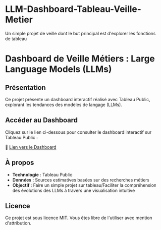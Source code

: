 # LLM-Dashboard-Tableau-Veille-Metier
Un simple projet de veille dont le but principal est d'explorer les fonctions de tableau

# Dashboard de Veille Métiers : Large Language Models (LLMs)

## Présentation
Ce projet présente un dashboard interactif réalisé avec Tableau Public, explorant les tendances des modèles de langage (LLMs).

## Accéder au Dashboard
Cliquez sur le lien ci-dessous pour consulter le dashboard interactif sur Tableau Public :

🔗 [Lien vers le Dashboard]([[https://public.tableau.com/PROFILE_DE_TON_COMPTE](https://public.tableau.com/views/LLM_17320356870780/DashboardVeilleLLMestimative?:language=fr-FR&:sid=&:redirect=auth&:display_count=n&:origin=viz_share_link)])

## À propos
- **Technologie** : Tableau Public
- **Données** : Sources estimatives basées sur des recherches métiers
- **Objectif** : Faire un simple projet sur tableau/Faciliter la compréhension des évolutions des LLMs à travers une visualisation intuitive

## Licence
Ce projet est sous licence MIT. Vous êtes libre de l'utiliser avec mention d'attribution.
